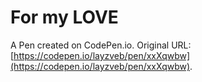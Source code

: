 # For my LOVE

A Pen created on CodePen.io. Original URL: [https://codepen.io/layzveb/pen/xxXqwbw](https://codepen.io/layzveb/pen/xxXqwbw).


